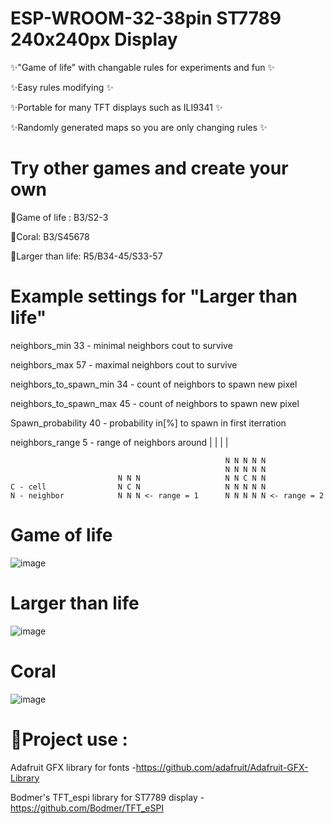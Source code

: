 # ESP-WROOM-32-38pin ST7789 240x240px Display

✨"Game of life" with changable rules for experiments and fun ✨

✨Easy rules modifying ✨

✨Portable for many TFT displays such as ILI9341 ✨

✨Randomly generated maps so you are only changing rules ✨
# Try other games and create your own
💎Game of life : B3/S2-3

💎Coral: B3/S45678

💎Larger than life: R5/B34-45/S33-57

# Example settings for "Larger than life"

 neighbors_min     33 - minimal neighbors cout to survive 
 
 neighbors_max     57 - maximal neighbors cout to survive
 
 neighbors_to_spawn_min 34 - count of neighbors to spawn new pixel
 
 neighbors_to_spawn_max 45 - count of neighbors to spawn new pixel
 
 Spawn_probability 40 - probability in[%] to spawn in first iterration 
 
 neighbors_range   5 - range of neighbors around | | | |
 
                                                    N N N N N
                                                    N N N N N
                            N N N                   N N C N N      
    C - cell                N C N                   N N N N N
    N - neighbor            N N N <- range = 1      N N N N N <- range = 2

# Game of life
![image](https://github.com/NYDEREK/ESP32-Game_of_life/assets/112076828/f109d69d-a465-422c-9dbd-13a7b7dfb315)


# Larger than life
![image](https://github.com/NYDEREK/ESP32-Game_of_life/assets/112076828/25b4fb0e-5f50-47d5-b6a9-237a51bfce43)

# Coral
![image](https://github.com/NYDEREK/ESP32-Game_of_life/assets/112076828/748415bb-0f56-4d24-927c-28c4554beb8b)

# 🎉Project use :

Adafruit GFX library for fonts -https://github.com/adafruit/Adafruit-GFX-Library

Bodmer's TFT_espi library for ST7789 display -https://github.com/Bodmer/TFT_eSPI
